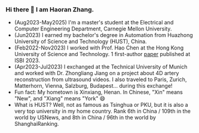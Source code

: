 ### Hi there 👋 I am Haoran Zhang. 
- (Aug2023-May2025) I'm a master's student at the Electrical and Computer Engineering Department, Carnegie Mellon University.
- (Jun2023) I earned my bachelor's degree in Automation from Huazhong University of Science and Technology (HUST), China.
- (Feb2022-Nov2023) I worked with Prof. Hao Chen at the Hong Kong University of Science and Technology. 1 first-author [paper](https://ieeexplore.ieee.org/document/10230683) published at ISBI 2023.
- (Apr2023-Jul2023) I exchanged at the Technical University of Munich and worked with Dr. Zhongliang Jiang on a project about 4D artery reconstruction from ultrasound videos. I also traveled to Paris, Zurich, Matterhorn, Vienna, Salzburg, Budapest... during this exchange! 
- Fun fact: My hometown is Xinxiang, Henan. In Chinese, "Xin" means "New", and "Xiang" means "York" 😄
- What is HUST? Well, not as famous as Tsinghua or PKU, but it is also a very top university in my home country. Rank 6th in China / 109th in the world by USNews, and 8th in China / 96th in the world by ShanghaiRanking. 
<!--
**haoran-zh/haoran-zh** is a ✨ _special_ ✨ repository because its `README.md` (this file) appears on your GitHub profile.

Here are some ideas to get you started:

- 🔭 I’m currently working on ...
- 🌱 I’m currently learning ...
- 👯 I’m looking to collaborate on ...
- 🤔 I’m looking for help with ...
- 💬 Ask me about ...
- 📫 How to reach me: ...
- 😄 Pronouns: ...
- ⚡ Fun fact: ...
-->
